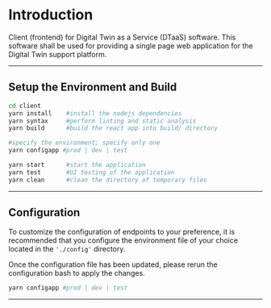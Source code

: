 # Introduction

Client (frontend) for Digital Twin as a Service (DTaaS) software. This software shall be used for providing a single page web application for the Digital Twin support platform.

---

## Setup the Environment and Build

```bash
cd client
yarn install    #install the nodejs dependencies
yarn syntax     #perform linting and static analysis
yarn build      #build the react app into build/ directory

#specify the environment; specify only one
yarn configapp #prod | dev | test

yarn start      #start the application
yarn test       #UI testing of the application
yarn clean      #clean the directory of temporary files
```

---

## Configuration

To customize the configuration of endpoints to your preference, it is recommended that you configure the environment file of your choice located in the `'./config'` directory.

Once the configuration file has been updated, please rerun the configuration bash to apply the changes.

```bash
yarn configapp #prod | dev | test
```

---
